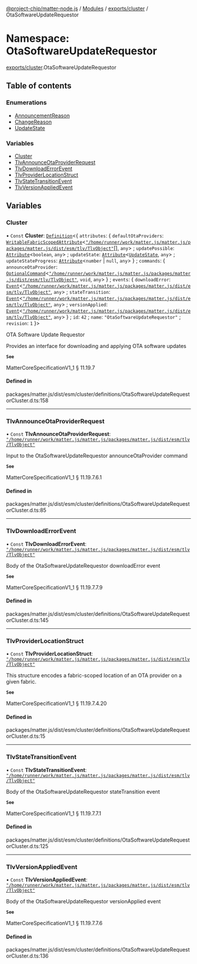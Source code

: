 [@project-chip/matter-node.js](../README.md) / [Modules](../modules.md) / [exports/cluster](exports_cluster.md) / OtaSoftwareUpdateRequestor

# Namespace: OtaSoftwareUpdateRequestor

[exports/cluster](exports_cluster.md).OtaSoftwareUpdateRequestor

## Table of contents

### Enumerations

- [AnnouncementReason](../enums/exports_cluster.OtaSoftwareUpdateRequestor.AnnouncementReason.md)
- [ChangeReason](../enums/exports_cluster.OtaSoftwareUpdateRequestor.ChangeReason.md)
- [UpdateState](../enums/exports_cluster.OtaSoftwareUpdateRequestor.UpdateState.md)

### Variables

- [Cluster](exports_cluster.OtaSoftwareUpdateRequestor.md#cluster)
- [TlvAnnounceOtaProviderRequest](exports_cluster.OtaSoftwareUpdateRequestor.md#tlvannounceotaproviderrequest)
- [TlvDownloadErrorEvent](exports_cluster.OtaSoftwareUpdateRequestor.md#tlvdownloaderrorevent)
- [TlvProviderLocationStruct](exports_cluster.OtaSoftwareUpdateRequestor.md#tlvproviderlocationstruct)
- [TlvStateTransitionEvent](exports_cluster.OtaSoftwareUpdateRequestor.md#tlvstatetransitionevent)
- [TlvVersionAppliedEvent](exports_cluster.OtaSoftwareUpdateRequestor.md#tlvversionappliedevent)

## Variables

### Cluster

• `Const` **Cluster**: [`Definition`](exports_cluster.ClusterFactory.md#definition)\<\{ `attributes`: \{ `defaultOtaProviders`: [`WritableFabricScopedAttribute`](../interfaces/exports_cluster.WritableFabricScopedAttribute.md)\<[`"/home/runner/work/matter.js/matter.js/packages/matter.js/dist/esm/tlv/TlvObject"`](exports_session._internal_.__home_runner_work_matter_js_matter_js_packages_matter_js_dist_esm_tlv_TlvObject_.md)[], `any`\> ; `updatePossible`: [`Attribute`](../interfaces/exports_cluster.Attribute.md)\<`boolean`, `any`\> ; `updateState`: [`Attribute`](../interfaces/exports_cluster.Attribute.md)\<[`UpdateState`](../enums/exports_cluster.OtaSoftwareUpdateRequestor.UpdateState.md), `any`\> ; `updateStateProgress`: [`Attribute`](../interfaces/exports_cluster.Attribute.md)\<`number` \| ``null``, `any`\>  } ; `commands`: \{ `announceOtaProvider`: [`OptionalCommand`](../interfaces/exports_cluster.OptionalCommand.md)\<[`"/home/runner/work/matter.js/matter.js/packages/matter.js/dist/esm/tlv/TlvObject"`](exports_session._internal_.__home_runner_work_matter_js_matter_js_packages_matter_js_dist_esm_tlv_TlvObject_.md), `void`, `any`\>  } ; `events`: \{ `downloadError`: [`Event`](../interfaces/exports_cluster.Event.md)\<[`"/home/runner/work/matter.js/matter.js/packages/matter.js/dist/esm/tlv/TlvObject"`](exports_session._internal_.__home_runner_work_matter_js_matter_js_packages_matter_js_dist_esm_tlv_TlvObject_.md), `any`\> ; `stateTransition`: [`Event`](../interfaces/exports_cluster.Event.md)\<[`"/home/runner/work/matter.js/matter.js/packages/matter.js/dist/esm/tlv/TlvObject"`](exports_session._internal_.__home_runner_work_matter_js_matter_js_packages_matter_js_dist_esm_tlv_TlvObject_.md), `any`\> ; `versionApplied`: [`Event`](../interfaces/exports_cluster.Event.md)\<[`"/home/runner/work/matter.js/matter.js/packages/matter.js/dist/esm/tlv/TlvObject"`](exports_session._internal_.__home_runner_work_matter_js_matter_js_packages_matter_js_dist_esm_tlv_TlvObject_.md), `any`\>  } ; `id`: ``42`` ; `name`: ``"OtaSoftwareUpdateRequestor"`` ; `revision`: ``1``  }\>

OTA Software Update Requestor

Provides an interface for downloading and applying OTA software updates

**`See`**

MatterCoreSpecificationV1_1 § 11.19.7

#### Defined in

packages/matter.js/dist/esm/cluster/definitions/OtaSoftwareUpdateRequestorCluster.d.ts:158

___

### TlvAnnounceOtaProviderRequest

• `Const` **TlvAnnounceOtaProviderRequest**: [`"/home/runner/work/matter.js/matter.js/packages/matter.js/dist/esm/tlv/TlvObject"`](exports_session._internal_.__home_runner_work_matter_js_matter_js_packages_matter_js_dist_esm_tlv_TlvObject_.md)

Input to the OtaSoftwareUpdateRequestor announceOtaProvider command

**`See`**

MatterCoreSpecificationV1_1 § 11.19.7.6.1

#### Defined in

packages/matter.js/dist/esm/cluster/definitions/OtaSoftwareUpdateRequestorCluster.d.ts:85

___

### TlvDownloadErrorEvent

• `Const` **TlvDownloadErrorEvent**: [`"/home/runner/work/matter.js/matter.js/packages/matter.js/dist/esm/tlv/TlvObject"`](exports_session._internal_.__home_runner_work_matter_js_matter_js_packages_matter_js_dist_esm_tlv_TlvObject_.md)

Body of the OtaSoftwareUpdateRequestor downloadError event

**`See`**

MatterCoreSpecificationV1_1 § 11.19.7.7.9

#### Defined in

packages/matter.js/dist/esm/cluster/definitions/OtaSoftwareUpdateRequestorCluster.d.ts:145

___

### TlvProviderLocationStruct

• `Const` **TlvProviderLocationStruct**: [`"/home/runner/work/matter.js/matter.js/packages/matter.js/dist/esm/tlv/TlvObject"`](exports_session._internal_.__home_runner_work_matter_js_matter_js_packages_matter_js_dist_esm_tlv_TlvObject_.md)

This structure encodes a fabric-scoped location of an OTA provider on a given fabric.

**`See`**

MatterCoreSpecificationV1_1 § 11.19.7.4.20

#### Defined in

packages/matter.js/dist/esm/cluster/definitions/OtaSoftwareUpdateRequestorCluster.d.ts:15

___

### TlvStateTransitionEvent

• `Const` **TlvStateTransitionEvent**: [`"/home/runner/work/matter.js/matter.js/packages/matter.js/dist/esm/tlv/TlvObject"`](exports_session._internal_.__home_runner_work_matter_js_matter_js_packages_matter_js_dist_esm_tlv_TlvObject_.md)

Body of the OtaSoftwareUpdateRequestor stateTransition event

**`See`**

MatterCoreSpecificationV1_1 § 11.19.7.7.1

#### Defined in

packages/matter.js/dist/esm/cluster/definitions/OtaSoftwareUpdateRequestorCluster.d.ts:125

___

### TlvVersionAppliedEvent

• `Const` **TlvVersionAppliedEvent**: [`"/home/runner/work/matter.js/matter.js/packages/matter.js/dist/esm/tlv/TlvObject"`](exports_session._internal_.__home_runner_work_matter_js_matter_js_packages_matter_js_dist_esm_tlv_TlvObject_.md)

Body of the OtaSoftwareUpdateRequestor versionApplied event

**`See`**

MatterCoreSpecificationV1_1 § 11.19.7.7.6

#### Defined in

packages/matter.js/dist/esm/cluster/definitions/OtaSoftwareUpdateRequestorCluster.d.ts:136
